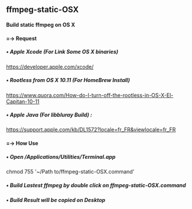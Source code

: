 ## ffmpeg-static-OSX
#### Build static ffmpeg on OS X

#### =-> Request 

##### • Apple Xcode (For Link Some OS X binaries)
https://developer.apple.com/xcode/

##### • Rootless from OS X 10.11 (For HomeBrew Install)
https://www.quora.com/How-do-I-turn-off-the-rootless-in-OS-X-El-Capitan-10-11

##### • Apple Java (For libbluray Build) :
https://support.apple.com/kb/DL1572?locale=fr_FR&viewlocale=fr_FR

#### =-> How Use

##### • Open /Applications/Utilities/Terminal.app
chmod 755 '~/Path to/ffmpeg-static-OSX.command'

##### • Build Lastest ffmpeg by double click on ffmpeg-static-OSX.command

##### • Build Result will be copied on Desktop
